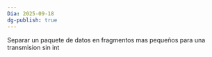 ```yaml
---
Dia: 2025-09-18
dg-publish: true
---
```

Separar un paquete de datos en fragmentos mas pequeños para una transmision sin int